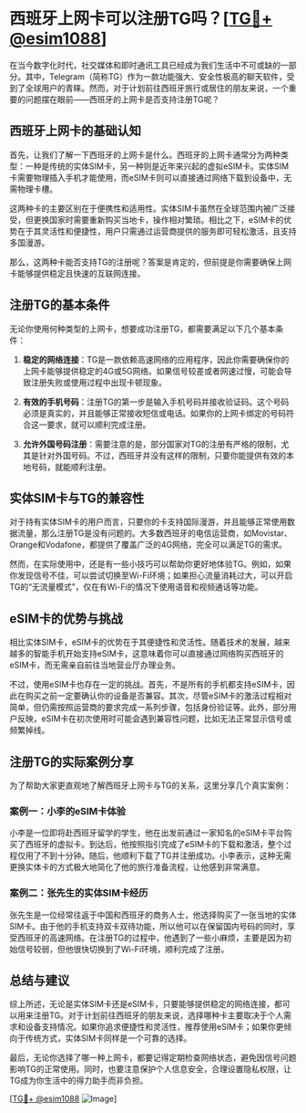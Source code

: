 # 西班牙上网卡可以注册TG吗？[[TG💪+ @esim1088](https://t.me/s/esim1088)]

在当今数字化时代，社交媒体和即时通讯工具已经成为我们生活中不可或缺的一部分。其中，Telegram（简称TG）作为一款功能强大、安全性极高的聊天软件，受到了全球用户的青睐。然而，对于计划前往西班牙旅行或居住的朋友来说，一个重要的问题摆在眼前——西班牙的上网卡是否支持注册TG呢？

## 西班牙上网卡的基础认知

首先，让我们了解一下西班牙的上网卡是什么。西班牙的上网卡通常分为两种类型：一种是传统的实体SIM卡，另一种则是近年来兴起的虚拟eSIM卡。实体SIM卡需要物理插入手机才能使用，而eSIM卡则可以直接通过网络下载到设备中，无需物理卡槽。

这两种卡的主要区别在于便携性和适用性。实体SIM卡虽然在全球范围内被广泛接受，但更换国家时需要重新购买当地卡，操作相对繁琐。相比之下，eSIM卡的优势在于其灵活性和便捷性，用户只需通过运营商提供的服务即可轻松激活，且支持多国漫游。

那么，这两种卡能否支持TG的注册呢？答案是肯定的，但前提是你需要确保上网卡能够提供稳定且快速的互联网连接。

## 注册TG的基本条件

无论你使用何种类型的上网卡，想要成功注册TG，都需要满足以下几个基本条件：

1. **稳定的网络连接**：TG是一款依赖高速网络的应用程序，因此你需要确保你的上网卡能够提供稳定的4G或5G网络。如果信号较差或者网速过慢，可能会导致注册失败或使用过程中出现卡顿现象。

2. **有效的手机号码**：注册TG的第一步是输入手机号码并接收验证码。这个号码必须是真实的，并且能够正常接收短信或电话。如果你的上网卡绑定的号码符合这一要求，就可以顺利完成注册。

3. **允许外国号码注册**：需要注意的是，部分国家对TG的注册有严格的限制，尤其是针对外国号码。不过，西班牙并没有这样的限制，只要你能提供有效的本地号码，就能顺利注册。

## 实体SIM卡与TG的兼容性

对于持有实体SIM卡的用户而言，只要你的卡支持国际漫游，并且能够正常使用数据流量，那么注册TG是没有问题的。大多数西班牙的电信运营商，如Movistar、Orange和Vodafone，都提供了覆盖广泛的4G网络，完全可以满足TG的需求。

然而，在实际使用中，还是有一些小技巧可以帮助你更好地体验TG。例如，如果你发现信号不佳，可以尝试切换至Wi-Fi环境；如果担心流量消耗过大，可以开启TG的“无流量模式”，仅在有Wi-Fi的情况下使用语音和视频通话等功能。

## eSIM卡的优势与挑战

相比实体SIM卡，eSIM卡的优势在于其便捷性和灵活性。随着技术的发展，越来越多的智能手机开始支持eSIM卡，这意味着你可以直接通过网络购买西班牙的eSIM卡，而无需亲自前往当地营业厅办理业务。

不过，使用eSIM卡也存在一定的挑战。首先，不是所有的手机都支持eSIM卡，因此在购买之前一定要确认你的设备是否兼容。其次，尽管eSIM卡的激活过程相对简单，但仍需按照运营商的要求完成一系列步骤，包括身份验证等。此外，部分用户反映，eSIM卡在初次使用时可能会遇到兼容性问题，比如无法正常显示信号或频繁掉线。

## 注册TG的实际案例分享

为了帮助大家更直观地了解西班牙上网卡与TG的关系，这里分享几个真实案例：

### 案例一：小李的eSIM卡体验
小李是一位即将赴西班牙留学的学生，他在出发前通过一家知名的eSIM卡平台购买了西班牙的虚拟卡。到达后，他按照指引完成了eSIM卡的下载和激活，整个过程仅用了不到十分钟。随后，他顺利下载了TG并注册成功。小李表示，这种无需更换实体卡的方式极大地简化了他的旅行准备流程，让他感到非常满意。

### 案例二：张先生的实体SIM卡经历
张先生是一位经常往返于中国和西班牙的商务人士，他选择购买了一张当地的实体SIM卡。由于他的手机支持双卡双待功能，所以他可以在保留国内号码的同时，享受西班牙的高速网络。在注册TG的过程中，他遇到了一些小麻烦，主要是因为初始信号较弱，但他很快切换到了Wi-Fi环境，顺利完成了注册。

## 总结与建议

综上所述，无论是实体SIM卡还是eSIM卡，只要能够提供稳定的网络连接，都可以用来注册TG。对于计划前往西班牙的朋友来说，选择哪种卡主要取决于个人需求和设备支持情况。如果你追求便捷性和灵活性，推荐使用eSIM卡；如果你更倾向于传统方式，实体SIM卡同样是一个可靠的选择。

最后，无论你选择了哪一种上网卡，都要记得定期检查网络状态，避免因信号问题影响TG的正常使用。同时，也要注意保护个人信息安全，合理设置隐私权限，让TG成为你生活中的得力助手而非负担。

[[TG💪+ @esim1088](https://t.me/s/esim1088) ![Image](https://i.postimg.cc/4NQfJmqS/Snipaste-2025-05-13-00-14-12.png)]
